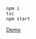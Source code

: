 ```
npm i
tsc
npm start
```

[Demo](https://devincube.github.io/term-adventures-game/public/index.html)

